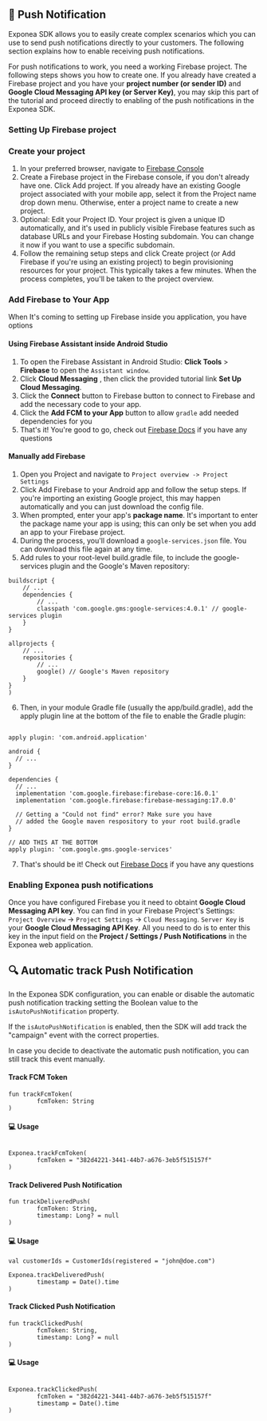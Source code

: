 ## 📣  Push Notification

Exponea SDK allows you to easily create complex scenarios which you can use to send push notifications directly to your customers. The following section explains how to enable receiving push notifications.

For push notifications to work, you need a working Firebase project. The following steps shows you how to create one. If you already have created a Firebase project and you have your **project number (or sender ID)** and **Google Cloud Messaging API key (or Server Key)**, you may skip this part of the tutorial and proceed directly to enabling of the push notifications in the Exponea SDK.

### Setting Up  Firebase project

### Create your project
1. In your preferred browser, navigate to [Firebase Console](https://console.firebase.google.com/u/0/)
2. Create a Firebase project in the Firebase console, if you don't already have one. Click Add project. If you already have an existing Google project associated with your mobile app, select it from the Project name drop down menu. Otherwise, enter a project name to create a new project.
3. Optional: Edit your Project ID. Your project is given a unique ID automatically, and it's used in publicly visible Firebase features such as database URLs and your Firebase Hosting subdomain. You can change it now if you want to use a specific subdomain.
4. Follow the remaining setup steps and click Create project (or Add Firebase if you're using an existing project) to begin provisioning resources for your project. This typically takes a few minutes. When the process completes, you'll be taken to the project overview.


### Add Firebase to Your App

When It's coming to setting up Firebase inside you application, you have options

#### Using Firebase Assistant inside Android Studio
  1. To open the Firebase Assistant in Android Studio:
  **Click Tools**  > **Firebase** to open the `Assistant window`.
  2. Click **Cloud Messaging** , then click the provided tutorial link **Set Up Cloud Messaging**.
  3. Click the **Connect** button to Firebase button to connect to Firebase and add the necessary code to your app.
  4.  Click the **Add FCM to your App** button to allow `gradle` add needed dependencies for you
  5. That's it! You're good to go, check out [Firebase Docs](https://firebase.google.com/docs/android/setup?authuser=0) if you have any questions

#### Manually add Firebase
  1. Open you Project and navigate to `Project overview -> Project Settings`
  2. Click Add Firebase to your Android app and follow the setup steps. If you're importing an existing Google project, this may happen automatically and you can just download the config file.
  3. When prompted, enter your app's **package name**. It's important to enter the package name your app is using; this can only be set when you add an app to your Firebase project.
  4. During the process, you'll download a `google-services.json` file. You can download this file again at any time.
  5. Add rules to your root-level build.gradle file, to include the google-services plugin and the Google's Maven repository:
  ```
  buildscript {
      // ...
      dependencies {
          // ...
          classpath 'com.google.gms:google-services:4.0.1' // google-services plugin
      }
  }

  allprojects {
      // ...
      repositories {
          // ...
          google() // Google's Maven repository
      }
  }
  )
  ```

6. Then, in your module Gradle file (usually the app/build.gradle), add the apply plugin line at the bottom of the file to enable the Gradle plugin:

  ```

  apply plugin: 'com.android.application'

  android {
    // ...
  }

  dependencies {
    // ...
    implementation 'com.google.firebase:firebase-core:16.0.1'
    implementation 'com.google.firebase:firebase-messaging:17.0.0'

    // Getting a "Could not find" error? Make sure you have
    // added the Google maven respository to your root build.gradle
  }

  // ADD THIS AT THE BOTTOM
  apply plugin: 'com.google.gms.google-services'

  ```

7. That's should be it! Check out [Firebase Docs](https://firebase.google.com/docs/android/setup?authuser=0) if you have any questions


  ### Enabling Exponea push notifications
Once you have configured Firebase you it need to obtaint **Google Cloud Messaging API key**. You can find in your Firebase Project's Settings: `Project Overview` -> `Project Settings` -> `Cloud Messaging`. `Server Key` is your **Google Cloud Messaging API Key**. All you need to do is to enter this key in the input field on the **Project / Settings / Push Notifications** in the Exponea web application.

## 🔍 Automatic track Push Notification

In the Exponea SDK configuration, you can enable or disable the automatic push notification tracking setting the Boolean value to the `isAutoPushNotification` property.

If the `isAutoPushNotification` is enabled, then the SDK will add track the "campaign" event with the correct properties.

In case you decide to deactivate the automatic push notification, you can still track this event manually.

#### Track FCM Token

```
fun trackFcmToken(
        fcmToken: String
)
```

#### 💻 Usage

```

Exponea.trackFcmToken(
        fcmToken = "382d4221-3441-44b7-a676-3eb5f515157f"
)
```

#### Track Delivered Push Notification

```
fun trackDeliveredPush(
        fcmToken: String,
        timestamp: Long? = null
)
```

#### 💻 Usage

```
val customerIds = CustomerIds(registered = "john@doe.com")

Exponea.trackDeliveredPush(
        timestamp = Date().time
)
```

#### Track Clicked Push Notification

```
fun trackClickedPush(
        fcmToken: String,
        timestamp: Long? = null
)
```

#### 💻 Usage

```

Exponea.trackClickedPush(
        fcmToken = "382d4221-3441-44b7-a676-3eb5f515157f"
        timestamp = Date().time
)
```
